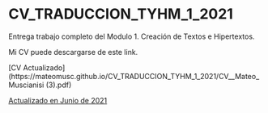 # CV_TRADUCCION_TYHM_1_2021

Entrega trabajo completo del Modulo 1. Creación de Textos e Hipertextos.
<p>

Mi CV puede descargarse de este link.
<p>
[CV Actualizado](https://mateomusc.github.io/CV_TRADUCCION_TYHM_1_2021/CV__Mateo_Muscianisi (3).pdf)
  
  <a href="https://mateomusc.github.io/CV_TRADUCCION_TYHM_1_2021/CV__Mateo_Muscianisi (3).pdf"> Actualizado en Junio de 2021 </a>

